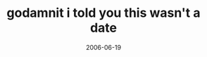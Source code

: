 ---
layout: base.njk
title : 'godamnit i told you this wasn&#39;t a date' 
view_title : 'godamnit i told you this wasn&#39;t a date' 
year : '2006' 
date : '2006-06-19' 
img_file : '/drawing/godamnititoldyouthiswasntad.png' 
html_file : 'godamnititoldyouthiswasntad' 
next_html : 'iwanttosavetheworld.html' 
year_order : '173' 
permalink : "title/{{html_file}}.html"
---